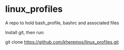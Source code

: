 # linux_profiles
A repo to hold bash_profile, bashrc and associated files

Install git, then run:

git clone https://github.com/kheremos/linux_profiles.git
